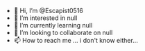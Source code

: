 - 👋 Hi, I’m @Escapist0516
- 👀 I’m interested in null
- 🌱 I’m currently learning null
- 💞️ I’m looking to collaborate on null
- 📫 How to reach me ... i don't know either...

<!---
Escapist0516/Escapist0516 is a ✨ special ✨ repository because its `README.md` (this file) appears on your GitHub profile.
You can click the Preview link to take a look at your changes.
--->
